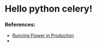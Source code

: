 # Hello python celery!


### References:
- [Running Flower in Production](https://testdriven.io/blog/flower-nginx/)
- []()